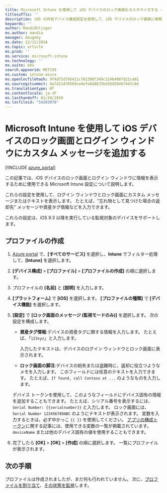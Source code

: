 ```yaml
---
title: Microsoft Intune を使用して iOS デバイスのロック画面をカスタマイズする - Azure | Microsoft Docs
titlesuffix: ''
description: iOS の共有デバイス構成設定を使用して、iOS デバイスのロック画面に情報を表示するために使用できる Microsoft Intune 設定について説明します。
keywords: ''
author: MandiOhlinger
ms.author: mandia
manager: dougeby
ms.date: 12/12/2018
ms.topic: article
ms.prod: ''
ms.service: microsoft-intune
ms.technology: ''
ms.suite: ems
search.appverid: MET150
ms.custom: intune-azure
ms.openlocfilehash: 9f4d75d795421c761398f349c324b498fd21ca01
ms.sourcegitcommit: 4a7421470569ce4efe848633bd36d5946f44fc8d
ms.translationtype: HT
ms.contentlocale: ja-JP
ms.lasthandoff: 01/10/2019
ms.locfileid: "54203078"
---
```

# <a name="add-custom-messages-to-lock-screen-and-login-window-on-ios-devices-using-microsoft-intune"></a>Microsoft Intune を使用して iOS デバイスのロック画面とログイン ウィンドウにカスタム メッセージを追加する

[!INCLUDE [azure_portal](./includes/azure_portal.md)]

この記事では、iOS デバイスのロック画面とログイン ウィンドウに情報を表示するために使用できる Microsoft Intune 設定について説明します。 

これらの設定を使用して、ログイン ウィンドウとロック画面にカスタム メッセージまたはテキストを表示します。 たとえば、"忘れ物として見つけた場合の返却先" メッセージや資産タグ情報などを入力できます。

これらの設定は、iOS 9.3 以降を実行している監視対象のデバイスをサポートします。

## <a name="create-the-profile"></a>プロファイルの作成

1. [Azure portal](https://portal.azure.com) で、**[すべてのサービス]** を選択し、**Intune** でフィルター処理して、**[Intune]** を選択します。
2. **[デバイス構成]** > **[プロファイル]** > **[プロファイルの作成]** の順に選択します。
3. プロファイルの **[名前]** と **[説明]** を入力します。
4. **[プラットフォーム]** で **[iOS]** を選択します。 **[プロファイルの種類]** で **[デバイス機能]** を選択します。
5. **[設定]** で **[ロック画面のメッセージ (監視モードのみ)]** を選択します。 次の設定を構成します。

    - **資産タグ情報**:デバイスの資産タグに関する情報を入力します。 たとえば、「`123xyz`」と入力します。

        入力したテキストは、デバイスのログイン ウィンドウとロック画面に表示されます。

    - **ロック画面の脚注**:デバイスの紛失または盗難時に、返却に役立つようなメモを入力します。 このフィールドには任意のテキストを入力できます。 たとえば、`If found, call Contoso at ...` のようなものを入力します。

    デバイス トークンを使用して、このようなフィールドにデバイス固有の情報を追加することもできます。 たとえば、シリアル番号を表示するには、`Serial Number: {{serialnumber}}` と入力します。 ロック画面には、`Serial Number 123456789ABC` のようにテキストが表示されます。 変数を入力するときは、必ず中かっこ `{{ }}` を使用してください。 [アプリの構成トークン](app-configuration-policies-use-ios.md#tokens-used-in-the-property-list)に関する記事には、使用できる変数の一覧が掲載されています。 `deviceName` または他のデバイス固有の値を使用することもできます。

6. 完了したら **[OK]** > **[OK]** > **[作成]** の順に選択します。 一覧にプロファイルが表示されます。

## <a name="next-steps"></a>次の手順

プロファイルは作成されましたが、まだ何も行われていません。 次に、[プロファイルを割り当て](device-profile-assign.md)、[その状態を監視](device-profile-monitor.md)します。
